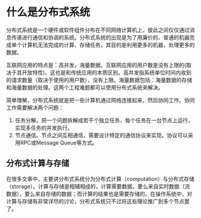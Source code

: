 # 什么是分布式系统
分布式系统是一个硬件或软件组件分布在不同网络计算机上，彼此之间仅仅通过消息传递进行通信和协调的系统。分布式系统的出现是为了用廉价的、普通的机器完成单个计算机无法完成的计算、存储任务。其目的是利用更多的机器，处理更多的数据。

互联网应用的特点是：高并发，海量数据。互联网应用的用户数是没有上限的(取决于其开放特性)，这也是和传统应用的本质区别。高并发指系统单位时间内收到的请求数量（取决于使用的用户数），没有上限。海量数据包括：海量数据的存储和海量数据的处理。这两个工程难题都可以使用分布式系统来解决。

简单理解，分布式系统就是把一些计算机通过网络连接起来，然后协同工作。协同工作需要解决两个问题：

1. 任务分解。把一个问题拆解成若干个独立任务，每个任务在一台节点上运行，实现多任务的并发执行。
2. 节点通信。节点之间互相通信，需要设计特定的通信协议来实现。协议可以采用RPC或Message Queue等方式。

## 分布式计算与存储
在很多文章中，主要讲分布式系统分为分布式计算（computation）与分布式存储（storage）。计算与存储是相辅相成的，计算需要数据，要么来自实时数据（流数据），要么来自存储的数据；而计算的结果也是需要存储的。在操作系统中，对计算与存储有非常详尽的讨论，分布式系统只不过将这些理论推广到多个节点罢了。

